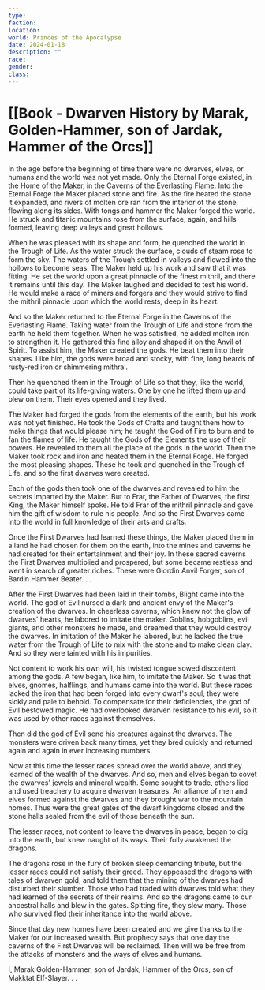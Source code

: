 ```yaml
---
type: 
faction: 
location: 
world: Princes of the Apocalypse
date: 2024-01-18
description: ""
race: 
gender: 
class:
---
```

# [[Book - Dwarven History by Marak, Golden-Hammer, son of Jardak, Hammer of the Orcs]]

In the age before the beginning of time there were no dwarves, elves, or humans and the world was not yet made. Only the Eternal Forge existed, in the Home of the Maker, in the Caverns of the Everlasting Flame. Into the Eternal Forge the Maker placed stone and fire. As the fire heated the stone it expanded, and rivers of molten ore ran from the interior of the stone, flowing along its sides. With tongs and hammer the Maker forged the world. He struck and titanic mountains rose from the surface; again, and hills formed, leaving deep valleys and great hollows.
 
When he was pleased with its shape and form, he quenched the world in the Trough of Life. As the water struck the surface, clouds of steam rose to form the sky. The waters of the Trough settled in valleys and flowed into the hollows to become seas. The Maker held up his work and saw that it was fitting. He set the world upon a great pinnacle of the finest mithril, and there it remains until this day. The Maker laughed and decided to test his world. He would make a race of miners and forgers and they would strive to find the mithril pinnacle upon which the world rests, deep in its heart.

And so the Maker returned to the Eternal Forge in the Caverns of the Everlasting Flame. Taking water from the Trough of Life and stone from the earth he held them together. When he was satisfied, he added molten iron to strengthen it. He gathered this fine alloy and shaped it on the Anvil of Spirit. To assist him, the Maker created the gods. He beat them into their shapes. Like him, the gods were broad and stocky, with fine, long beards of rusty-red iron or shimmering mithral.

Then he quenched them in the Trough of Life so that they, like the world, could take part of its life-giving waters. One by one he lifted them up and blew on them. Their eyes opened and they lived.

The Maker had forged the gods from the elements of the earth, but his work was not yet finished. He took the Gods of Crafts and taught them how to make things that would please him; he taught the God of Fire to burn and to fan the flames of life. He taught the Gods of the Elements the use of their powers. He revealed to them all the place of the gods in the world.
Then the Maker took rock and iron and heated them in the Eternal Forge. He forged the most pleasing shapes. These he took and quenched in the Trough of Life, and so the first dwarves were created.

Each of the gods then took one of the dwarves and revealed to him the secrets imparted by the Maker. But to Frar, the Father of Dwarves, the first King, the Maker himself spoke. He told Frar of the mithril pinnacle and gave him the gift of wisdom to rule his people. And so the First Dwarves came into the world in full knowledge of their arts and crafts.

Once the First Dwarves had learned these things, the Maker placed them in a land he had chosen for them on the earth, into the mines and caverns he had created for their entertainment and their joy. In these sacred caverns the First Dwarves multiplied and prospered, but some became restless and went in search of greater riches. These were Glordin Anvil Forger, son of Bardin Hammer Beater. . .


After the First Dwarves had been laid in their tombs, Blight came into the world. The god of Evil nursed a dark and ancient envy of the Maker's creation of the dwarves. In cheerless caverns, which knew not the glow of dwarves' hearts, he labored to imitate the maker. Goblins, hobgoblins, evil giants, and other monsters he made, and dreamed that they would destroy the dwarves. In imitation of the Maker he labored, but he lacked the true water from the Trough of Life to mix with the stone and to make clean clay. And so they were tainted with his impurities.

Not content to work his own will, his twisted tongue sowed discontent among the gods. A few began, like him, to imitate the Maker. So it was that elves, gnomes, halflings, and humans came into the world. But these races lacked the iron that had been forged into every dwarf's soul, they were sickly and pale to behold. To compensate for their deficiencies, the god of Evil bestowed magic. He had overlooked dwarven resistance to his evil, so it was used by other races against themselves.

Then did the god of Evil send his creatures against the dwarves. The monsters were driven back many times, yet they bred quickly and returned again and again in ever increasing numbers.

Now at this time the lesser races spread over the world above, and they learned of the wealth of the dwarves. And so, men and elves began to covet the dwarves' jewels and mineral wealth. Some sought to trade, others lied and used treachery to acquire dwarven treasures. An alliance of men and elves formed against the dwarves and they brought war to the mountain homes. Thus were the great gates of the dwarf kingdoms closed and the stone halls sealed from the evil of those beneath the sun.

The lesser races, not content to leave the dwarves in peace, began to dig into the earth, but knew naught of its ways. Their folly awakened the dragons.

The dragons rose in the fury of broken sleep demanding tribute, but the lesser races could not satisfy their greed. They appeased the dragons with tales of dwarven gold, and told them that the mining of the dwarves had disturbed their slumber. Those who had traded with dwarves told what they had learned of the secrets of their realms. And so the dragons came to our ancestral halls and blew in the gates. Spitting fire, they slew many. Those who survived fled their inheritance into the world above.

Since that day new homes have been created and we give thanks to the Maker for our increased wealth. But prophecy says that one day the caverns of the First Dwarves will be reclaimed. Then will we be free from the attacks of monsters and the ways of elves and humans.

I, Marak Golden-Hammer, son of Jardak, Hammer of the Orcs, son of Makktat Elf-Slayer. . .